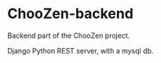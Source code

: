 # ChooZen-backend

Backend part of the ChooZen project.

Django Python REST server, with a mysql db.
